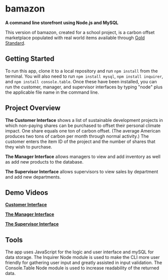 # bamazon

**A command line storefront using Node.js and MySQL**

This version of bamazon, created for a school project, is a carbon offset marketplace populated with real world items available through [Gold Standard](www.goldstandard.org).


## Getting Started
To run this app, clone it to a local repository and run `npm install` from the terminal. You will also need to run `npm install mysql`, `npm install inquirer`, and `npm install console.table`. Once these have been installed, you can run the customer, manager, and supervisor interfaces by typing "node" plus the applicable file name in the command line.


## Project Overview
**The Customer Interface** shows a list of sustainable development projects in which non-paying shares can be purchased to offset their personal climate impact. One share equals one ton of carbon offset. (The average American produces two tons of carbon per month through normal activity.) The customer enters the item ID of the project and the number of shares that they wish to purchase.

**The Manager Interface** allows managers to view and add inventory as well as add new products to the database.

**The Supervisor Interface** allows supervisors to view sales by department and add new departments.

## Demo Videos
**[Customer Interface](https://drive.google.com/open?id=1zP9Gd0VV8TsJkDWAfCtmwmpbLnsB_YCG)**

**[The Manager Interface](https://drive.google.com/open?id=1xC-Q8M1HC45SOy_IkJ5B9H7ej6fzXo9V)**

**[The Supervisor Interface](https://drive.google.com/open?id=1Vwb20Eie6Omfhuw3CKIS4d_JRPC-mVRP)**


## Tools
The app uses JavaScript for the logic and user interface and mySQL for data storage. The Inquirer Node module is used to make the CLI more user friendly for gathering user input and greatly assisted in input validation. The Console.Table Node module is used to increase readability of the returned data.



